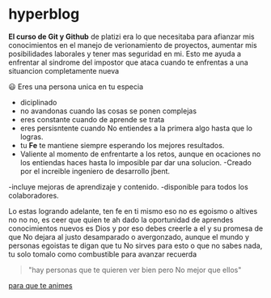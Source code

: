 # hyperblog
**El curso de Git y Github** de platizi era lo que necesitaba para afianzar mis conocimientos en el manejo de verionamiento de proyectos, aumentar mis posibilidades laborales y tener mas seguridad en mi.
Esto me ayuda a enfrentar al sindrome del impostor que ataca cuando te enfrentas a una situancion completamente nueva

:smiley:
Eres una persona unica en tu especia
- diciplinado
- no avandonas cuando las cosas se ponen complejas
- eres constante cuando de aprende se trata
- eres persisntente cuando No entiendes a la primera algo hasta que lo logras.
- tu **Fe** te mantiene siempre esperando los mejores resultados.
- Valiente al momento de enfrentarte a los retos, aunque en ocaciones no los entiendas haces hasta lo imposible par dar una solucion.
-Creado por el increible ingeniero de desarrollo jbent.

-incluye mejoras de aprendizaje y contenido.
-disponible para todos los colaboradores.

Lo estas logrando adelante, ten fe en ti mismo eso no es egoismo o altives no no no, es ceer que quien te ah dado la oportunidad de aprendes conocimientos nuevos es Dios y por eso debes creerle a el y su promesa de que No dejara al justo desamparado o avergonzado, aunque el mundo y personas egoistas te digan que tu No sirves para esto o que no sabes nada, tu solo tomalo como combustible para avanzar recuerda
> "hay personas que te quieren ver bien pero No mejor que ellos"

[para que te animes](http://https://www.youtube.com/watch?v=zP2G4dnUF10 "para que te animes")


